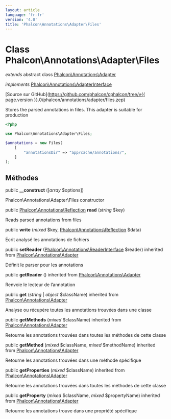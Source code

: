 ```yaml
---
layout: article
language: 'fr-fr'
version: '4.0'
title: 'Phalcon\Annotations\Adapter\Files'
---
```

# Class **Phalcon\Annotations\Adapter\Files**

*extends* abstract class [Phalcon\Annotations\Adapter](Phalcon_Annotations_Adapter)

*implements* [Phalcon\Annotations\AdapterInterface](Phalcon_Annotations_AdapterInterface)

[Source sur GitHub](https://github.com/phalcon/cphalcon/tree/v{{ page.version }}.0/phalcon/annotations/adapter/files.zep)

Stores the parsed annotations in files. This adapter is suitable for production

```php
<?php

use Phalcon\Annotations\Adapter\Files;

$annotations = new Files(
    [
        "annotationsDir" => "app/cache/annotations/",
    ]
);

```

## Méthodes

public **__construct** ([*array* $options])

Phalcon\Annotations\Adapter\Files constructor

public [Phalcon\Annotations\Reflection](Phalcon_Annotations_Reflection) **read** (*string* $key)

Reads parsed annotations from files

public **write** (*mixed* $key, [Phalcon\Annotations\Reflection](Phalcon_Annotations_Reflection) $data)

Écrit analysé les annotations de fichiers

public **setReader** ([Phalcon\Annotations\ReaderInterface](Phalcon_Annotations_ReaderInterface) $reader) inherited from [Phalcon\Annotations\Adapter](Phalcon_Annotations_Adapter)

Définit le parser pour les annotations

public **getReader** () inherited from [Phalcon\Annotations\Adapter](Phalcon_Annotations_Adapter)

Renvoie le lecteur de l’annotation

public **get** (*string* | *object* $className) inherited from [Phalcon\Annotations\Adapter](Phalcon_Annotations_Adapter)

Analyse ou récupère toutes les annotations trouvées dans une classe

public **getMethods** (*mixed* $className) inherited from [Phalcon\Annotations\Adapter](Phalcon_Annotations_Adapter)

Retourne les annotations trouvées dans toutes les méthodes de cette classe

public **getMethod** (*mixed* $className, *mixed* $methodName) inherited from [Phalcon\Annotations\Adapter](Phalcon_Annotations_Adapter)

Retourne les annotations trouvées dans une méthode spécifique

public **getProperties** (*mixed* $className) inherited from [Phalcon\Annotations\Adapter](Phalcon_Annotations_Adapter)

Retourne les annotations trouvées dans toutes les méthodes de cette classe

public **getProperty** (*mixed* $className, *mixed* $propertyName) inherited from [Phalcon\Annotations\Adapter](Phalcon_Annotations_Adapter)

Retourne les annotations trouve dans une propriété spécifique
